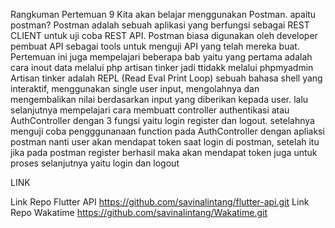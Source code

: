 Rangkuman Pertemuan 9
Kita akan belajar menggunakan Postman. apaitu postman?
Postman adalah sebuah aplikasi yang berfungsi sebagai REST CLIENT untuk uji coba REST API. 
Postman biasa digunakan oleh developer pembuat API sebagai tools untuk menguji API yang telah mereka buat.
Pertemuan ini juga mempelajari beberapa bab yaitu yang pertama adalah cara inout data melalui php artisan tinker jadi ttidakk melalui phpmyadmin
Artisan tinker adalah REPL (Read Eval Print Loop) sebuah bahasa shell yang interaktif, 
menggunakan single user input, mengolahnya dan mengembalikan nilai berdasarkan input yang diberikan kepada user.
lalu selanjutnya mempelajari cara membuatt controller authentikasi atau AuthController dengan 3 fungsi yaitu login register dan logout.
setelahnya menguji coba pengggunanaan function pada AuthController dengan apliaksi postman
nanti user akan mendapat token saat login di postman, 
setelah itu jika pada postman register berhasil maka akan mendapat token juga untuk proses selanjutnya yaitu login dan logout

LINK

Link Repo Flutter API https://github.com/savinalintang/flutter-api.git
Link Repo Wakatime https://github.com/savinalintang/Wakatime.git
